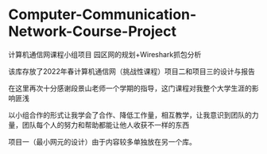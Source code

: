 # Computer-Communication-Network-Course-Project
计算机通信网课程小组项目  园区网的规划+Wireshark抓包分析

该库存放了2022年春计算机通信网（挑战性课程）项目二和项目三的设计与报告

在这里再次十分感谢段景山老师一个学期的指导，这门课程对我整个大学生涯的影响匪浅

以小组合作的形式让我学会了合作、降低工作量，相互教学，让我意识到团队的力量，团队每个人的努力和帮助都能让他人收获不一样的东西

项目一（最小网元的设计）由于内容较多单独放在另一个库。
